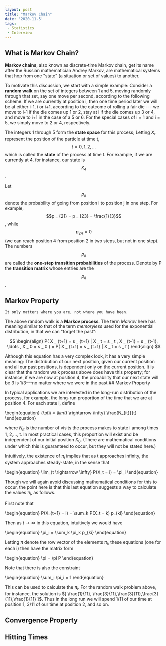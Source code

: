 ```yaml
---
layout: post
title: "Markov Chain"
date: '2020-11-5'
tags:
 - Statistics
 - Interview
---
```


## What is Markov Chain?

**Markov chains**, also known as discrete-time Markov chain, get its name after the Russian mathematician Andrey Markov, are mathematical systems that hop from one "state" (a situation or set of values) to another. 

To motivate this discussion, we start with a simple example: Consider a **random walk** on the set of integers between  1 and 5, moving randomly through that set, say one move per second, according to the following scheme.  If we are currently at position i, then one time period later we will be at either i-1, i or i+1, 
according to the outcome of rolling a fair die --- we move to i-1 if the die comes up 1 or 2, stay at i if the die comes up 3 or 4, and move to i+1 in the case of a 5 or 6.  For the special cases of i = 1 and i = 5, we simply move to 2 or 4, respectively.

The integers 1 through 5 form the **state space** for this process; Letting $X _ t$ represent the position of the particle at time t, $$t = 0,
1,2,\ldots$$ which is called the **state** of the process at time t. For example, if we are currently at 4, for instance, our state is $$X_4$$.

Let $$p _ {ij}$$ denote the probability of going from position i to position j in one step.  For example, $$p _ {21} = p _ {23} = \frac{1}{3}$$, while $$p _ {24} = 0$$ (we can reach position 4 from position 2 in two steps, but not in one step).  The numbers $$p _ {ij}$$ are called the **one-step transition probabilities** of 
the process.  Denote by P the **transition matrix** whose entries are the $$p _ {ij}$$.


## Markov Property

    It only matters where you are, not where you have been.
    
The above random walk is a **Markov process**.  The term *Markov* here has meaning similar to that of the term *memoryless* used 
for the exponential distribution, in that we can "forget the past":

$$
\begin{align}
P( X _ {t+1} = s _ {t+1} | X _ t = s _ t , X _ {t-1} = s _ {t-1},
\ldots , X _ 0 = s _ 0 ) =
P( X _ {t+1} = s _ {t+1} | X _ t = s _ t )
\end{align}
$$ 

Although this equation has a very complex look, it has a very
simple meaning:  The distribution of our next position, given our
current position and all our past positions, is dependent only on 
the current position.  It is clear that the random walk process above 
does have this property; for instance, if we are now at position 4,
the probability that our next state will be 3 is 1/3---no matter
where we were in the past.## Markov Property

  
In typical applications we are interested in the long-run distribution
of the process, for example, the long-run proportion of the time that
we are at position 4.  For each state i, define

\begin{equation}
{\pi}_i =  \lim_{t \rightarrow \infty} \frac{N_{it}}{t}
\end{equation} 

where $N_{it}$ is the number of visits the process makes to state i 
among times 1, 2,..., t.  In most practical cases, this proportion 
will exist and be independent of our initial position $X_0$.  (There 
are mathematical conditions under which this is guaranteed to occur, 
but they will not be stated here.)  

Intuitively, the existence of $\pi_i$ implies that as t approaches
infinity, the system approaches steady-state, in the sense that

\begin{equation}
\lim_{t \rightarrow \infty} P(X_t = i) = \pi_i
\end{equation}

Though we will again avoid discussing mathematical conditions for
this to occur, the point here is that this last equation suggests
a way to calculate the values $\pi_i$, as follows.

First note that

\begin{equation}
P(X_{t+1} = i) = \sum_k P(X_t = k) p_{ki}
\end{equation}

Then as $t \rightarrow \infty$ in this equation, intuitively we would have

\begin{equation}
\pi_i = \sum_k \pi_k p_{ki}
\end{equation}

Letting $\pi$ denote the row vector of the elements $\pi _ i$, these
equations (one for each i) then have the matrix form

\begin{equation}
\pi = \pi P
\end{equation}

Note that there is also the constraint

\begin{equation}
\sum_i \pi_i = 1
\end{equation}

This can be used to calculate the $\pi_i$.  For the random walk 
problem above, for instance, the solution is $[ \frac{1}{11},
\frac{3}{11},\frac{3}{11},\frac{3}{11},\frac{1}{11} ]$.
Thus in the long run we will spend 1/11 of our time at position 1,
3/11 of our time at position 2, and so on.


## Convergence Property

## Hitting Times
